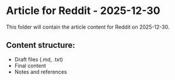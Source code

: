 # Article for Reddit - 2025-12-30

This folder will contain the article content for Reddit on 2025-12-30.

## Content structure:
- Draft files (.md, .txt)
- Final content
- Notes and references
